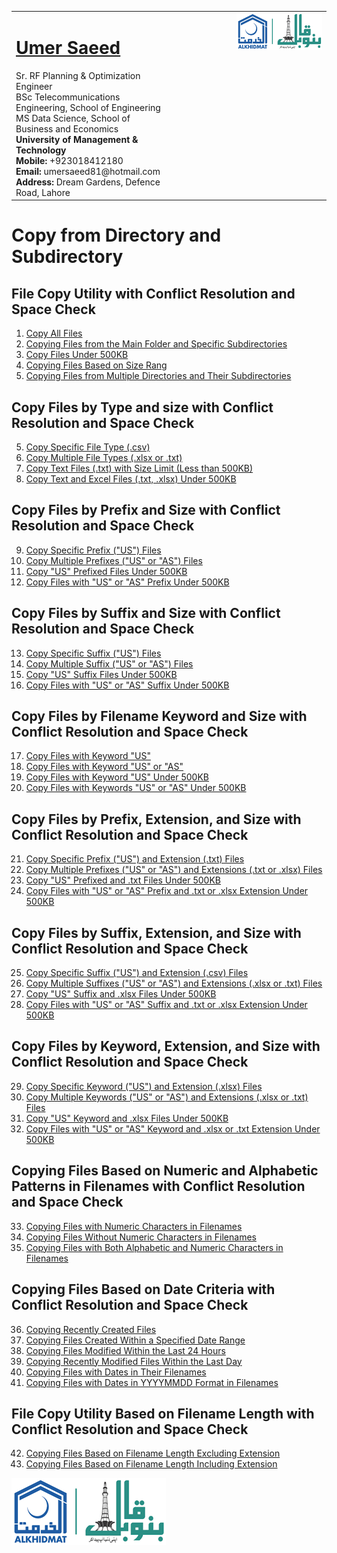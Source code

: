 <table style="border-collapse: collapse;">
  <tr>
    <td style="vertical-align: top;">
      <h1><a href="https://www.linkedin.com/in/engumersaeed/">Umer Saeed</a></h1>
      Sr. RF Planning & Optimization Engineer<br>
      BSc Telecommunications Engineering, School of Engineering<br>
      MS Data Science, School of Business and Economics<br>
      <strong>University of Management & Technology</strong><br>
      <strong>Mobile:</strong> +923018412180<br>
      <strong>Email:</strong> umersaeed81@hotmail.com<br>
      <strong>Address:</strong> Dream Gardens, Defence Road, Lahore<br>
    </td>
    <td style="vertical-align: top; padding-left: 100px;">
      <img src="https://github.com/Umersaeed81/File_Management_Operations/blob/main/log/banoqabil.png?raw=true" alt="Bano Qabil Logo" width="500"/>
    </td>
  </tr>
</table>

# Copy from Directory and Subdirectory 

## File Copy Utility with Conflict Resolution and Space Check

1. [Copy All Files](https://github.com/Umersaeed81/File_Management_Operations/blob/main/log/File_Copy_Operation/copyfile/from_dir_sub_dir/Example_01.md)
2. [Copying Files from the Main Folder and Specific Subdirectories](https://github.com/Umersaeed81/File_Management_Operations/blob/main/log/File_Copy_Operation/copyfile/from_dir_sub_dir/Example_43.md)
3. [Copy Files Under 500KB](https://github.com/Umersaeed81/File_Management_Operations/blob/main/log/File_Copy_Operation/copyfile/from_dir_sub_dir/Example_02.md)
4. [Copying Files Based on Size Rang](https://github.com/Umersaeed81/File_Management_Operations/blob/main/log/File_Copy_Operation/copyfile/from_dir_sub_dir/Example_42.md)
5. [Copying Files from Multiple Directories and Their Subdirectories](https://github.com/Umersaeed81/File_Management_Operations/blob/main/log/File_Copy_Operation/copyfile/from_dir_sub_dir/Example_44.md)

## Copy Files by Type and size with Conflict Resolution and Space Check

5. [Copy Specific File Type (.csv)](https://github.com/Umersaeed81/File_Management_Operations/blob/main/log/File_Copy_Operation/copyfile/from_dir_sub_dir/Example_03.md)
6. [Copy Multiple File Types (.xlsx or .txt)](https://github.com/Umersaeed81/File_Management_Operations/blob/main/log/File_Copy_Operation/copyfile/from_dir_sub_dir/Example_04.md)
7. [Copy Text Files (.txt) with Size Limit (Less than 500KB)](https://github.com/Umersaeed81/File_Management_Operations/blob/main/log/File_Copy_Operation/copyfile/from_dir_sub_dir/Example_05.md)
8. [Copy Text and Excel Files (.txt, .xlsx) Under 500KB](https://github.com/Umersaeed81/File_Management_Operations/blob/main/log/File_Copy_Operation/copyfile/from_dir_sub_dir/Example_06.md)




## Copy Files by Prefix and Size with Conflict Resolution and Space Check

9. [Copy Specific Prefix ("US") Files](https://github.com/Umersaeed81/File_Management_Operations/blob/main/log/File_Copy_Operation/copyfile/from_dir_sub_dir/Example_07.md)
10. [Copy Multiple Prefixes ("US" or "AS") Files](https://github.com/Umersaeed81/File_Management_Operations/blob/main/log/File_Copy_Operation/copyfile/from_dir_sub_dir/Example_08.md)
11. [Copy "US" Prefixed Files Under 500KB](https://github.com/Umersaeed81/File_Management_Operations/blob/main/log/File_Copy_Operation/copyfile/from_dir_sub_dir/Example_09.md)
12. [Copy Files with "US" or "AS" Prefix Under 500KB](https://github.com/Umersaeed81/File_Management_Operations/blob/main/log/File_Copy_Operation/copyfile/from_dir_sub_dir/Example_10.md)

## Copy Files by Suffix and Size with Conflict Resolution and Space Check
13. [Copy Specific Suffix ("US") Files](https://github.com/Umersaeed81/File_Management_Operations/blob/main/log/File_Copy_Operation/copyfile/from_dir_sub_dir/Example_11.md)
14. [Copy Multiple Suffix ("US" or "AS") Files](https://github.com/Umersaeed81/File_Management_Operations/blob/main/log/File_Copy_Operation/copyfile/from_dir_sub_dir/Example_12.md)
15. [Copy "US" Suffix Files Under 500KB](https://github.com/Umersaeed81/File_Management_Operations/blob/main/log/File_Copy_Operation/copyfile/from_dir_sub_dir/Example_13.md)
16. [Copy Files with "US" or "AS" Suffix Under 500KB](https://github.com/Umersaeed81/File_Management_Operations/blob/main/log/File_Copy_Operation/copyfile/from_dir_sub_dir/Example_14.md)





## Copy Files by Filename Keyword and Size with Conflict Resolution and Space Check
17. [Copy Files with Keyword "US"](https://github.com/Umersaeed81/File_Management_Operations/blob/main/log/File_Copy_Operation/copyfile/from_dir_sub_dir/Example_15.md)
18. [Copy Files with Keyword "US" or "AS"](https://github.com/Umersaeed81/File_Management_Operations/blob/main/log/File_Copy_Operation/copyfile/from_dir_sub_dir/Example_16.md)
19. [Copy Files with Keyword "US" Under 500KB](https://github.com/Umersaeed81/File_Management_Operations/blob/main/log/File_Copy_Operation/copyfile/from_dir_sub_dir/Example_17.md)
20. [Copy Files with Keywords "US" or "AS" Under 500KB](https://github.com/Umersaeed81/File_Management_Operations/blob/main/log/File_Copy_Operation/copyfile/from_dir_sub_dir/Example_18.md)





## Copy Files by Prefix, Extension, and Size with Conflict Resolution and Space Check
21. [Copy Specific Prefix ("US") and Extension (.txt) Files](https://github.com/Umersaeed81/File_Management_Operations/blob/main/log/File_Copy_Operation/copyfile/from_dir_sub_dir/Example_19.md)
22. [Copy Multiple Prefixes ("US" or "AS") and Extensions (.txt or .xlsx) Files](https://github.com/Umersaeed81/File_Management_Operations/blob/main/log/File_Copy_Operation/copyfile/from_dir_sub_dir/Example_20.md)
23. [Copy "US" Prefixed and .txt Files Under 500KB](https://github.com/Umersaeed81/File_Management_Operations/blob/main/log/File_Copy_Operation/copyfile/from_dir_sub_dir/Example_21.md)
24. [Copy Files with "US" or "AS" Prefix and .txt or .xlsx Extension Under 500KB](https://github.com/Umersaeed81/File_Management_Operations/blob/main/log/File_Copy_Operation/copyfile/from_dir_sub_dir/Example_22.md)



## Copy Files by Suffix, Extension, and Size with Conflict Resolution and Space Check
25. [Copy Specific Suffix ("US") and Extension (.csv) Files](https://github.com/Umersaeed81/File_Management_Operations/blob/main/log/File_Copy_Operation/copyfile/from_dir_sub_dir/Example_23.md)
26. [Copy Multiple Suffixes ("US" or "AS") and Extensions (.xlsx or .txt) Files](https://github.com/Umersaeed81/File_Management_Operations/blob/main/log/File_Copy_Operation/copyfile/from_dir_sub_dir/Example_24.md)
27. [Copy "US" Suffix and .xlsx Files Under 500KB](https://github.com/Umersaeed81/File_Management_Operations/blob/main/log/File_Copy_Operation/copyfile/from_dir_sub_dir/Example_25.md)
28. [Copy Files with "US" or "AS" Suffix and .txt or .xlsx Extension Under 500KB](https://github.com/Umersaeed81/File_Management_Operations/blob/main/log/File_Copy_Operation/copyfile/from_dir_sub_dir/Example_26.md)



## Copy Files by Keyword, Extension, and Size with Conflict Resolution and Space Check
29. [Copy Specific Keyword ("US") and Extension (.xlsx) Files](https://github.com/Umersaeed81/File_Management_Operations/blob/main/log/File_Copy_Operation/copyfile/from_dir_sub_dir/Example_27.md)
30. [Copy Multiple Keywords ("US" or "AS") and Extensions (.xlsx or .txt) Files](https://github.com/Umersaeed81/File_Management_Operations/blob/main/log/File_Copy_Operation/copyfile/from_dir_sub_dir/Example_28.md)
31. [Copy "US" Keyword and .xlsx Files Under 500KB](https://github.com/Umersaeed81/File_Management_Operations/blob/main/log/File_Copy_Operation/copyfile/from_dir_sub_dir/Example_29.md)
32. [Copy Files with "US" or "AS" Keyword and .xlsx or .txt Extension Under 500KB](https://github.com/Umersaeed81/File_Management_Operations/blob/main/log/File_Copy_Operation/copyfile/from_dir_sub_dir/Example_30.md)

## Copying Files Based on Numeric and Alphabetic Patterns in Filenames with Conflict Resolution and Space Check
33. [Copying Files with Numeric Characters in Filenames](https://github.com/Umersaeed81/File_Management_Operations/blob/main/log/File_Copy_Operation/copyfile/from_dir_sub_dir/Example_31.md)
34. [Copying Files Without Numeric Characters in Filenames](https://github.com/Umersaeed81/File_Management_Operations/blob/main/log/File_Copy_Operation/copyfile/from_dir_sub_dir/Example_32.md)
35. [Copying Files with Both Alphabetic and Numeric Characters in Filenames](https://github.com/Umersaeed81/File_Management_Operations/blob/main/log/File_Copy_Operation/copyfile/from_dir_sub_dir/Example_33.md)

## Copying Files Based on Date Criteria with Conflict Resolution and Space Check
36. [Copying Recently Created Files](https://github.com/Umersaeed81/File_Management_Operations/blob/main/log/File_Copy_Operation/copyfile/from_dir_sub_dir/Example_34.md)
37. [Copying Files Created Within a Specified Date Range](https://github.com/Umersaeed81/File_Management_Operations/blob/main/log/File_Copy_Operation/copyfile/from_dir_sub_dir/Example_35.md)
38. [Copying Files Modified Within the Last 24 Hours](https://github.com/Umersaeed81/File_Management_Operations/blob/main/log/File_Copy_Operation/copyfile/from_dir_sub_dir/Example_36.md)
39. [Copying Recently Modified Files Within the Last Day](https://github.com/Umersaeed81/File_Management_Operations/blob/main/log/File_Copy_Operation/copyfile/from_dir_sub_dir/Example_37.md)
40. [Copying Files with Dates in Their Filenames](https://github.com/Umersaeed81/File_Management_Operations/blob/main/log/File_Copy_Operation/copyfile/from_dir_sub_dir/Example_38.md)
41. [Copying Files with Dates in YYYYMMDD Format in Filenames](https://github.com/Umersaeed81/File_Management_Operations/blob/main/log/File_Copy_Operation/copyfile/from_dir_sub_dir/Example_39.md)

## File Copy Utility Based on Filename Length with Conflict Resolution and Space Check
42. [Copying Files Based on Filename Length Excluding Extension](https://github.com/Umersaeed81/File_Management_Operations/blob/main/log/File_Copy_Operation/copyfile/from_dir_sub_dir/Example_40.md)
43. [Copying Files Based on Filename Length Including Extension](https://github.com/Umersaeed81/File_Management_Operations/blob/main/log/File_Copy_Operation/copyfile/from_dir_sub_dir/Example_41.md)

![](https://github.com/Umersaeed81/File_Management_Operations/blob/main/log/banoqabil.png?raw=true)
